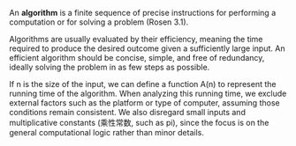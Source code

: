 An **algorithm** is a finite sequence of precise instructions for performing a computation or for solving a problem (Rosen 3.1). 

Algorithms are usually evaluated by their efficiency, meaning the time required to produce the desired outcome given a sufficiently large input. An efficient algorithm should be concise, simple, and free of redundancy, ideally solving the problem in as few steps as possible.

If n is the size of the input, we can define a function A(n) to represent the running time of the algorithm. When analyzing this running time, we exclude external factors such as the platform or type of computer, assuming those conditions remain consistent. We also disregard small inputs and multiplicative constants (乘性常数, such as pi), since the focus is on the general computational logic rather than minor details.
